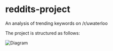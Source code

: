 # reddits-project
An analysis of trending keywords on /r/uwaterloo

The project is structured as follows: 


![Diagram](https://github.com/sz7li/reddits-project/assets/59582433/75aa30e2-ecf0-4181-b8cc-a4c46472b7be)
